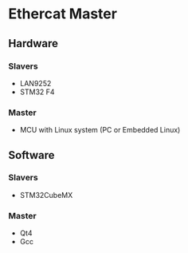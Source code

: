 # Ethercat  Master

## Hardware

### Slavers

* LAN9252
* STM32 F4

### Master

* MCU with Linux system (PC or Embedded Linux)

## Software

### Slavers

* STM32CubeMX


### Master 

* Qt4
* Gcc